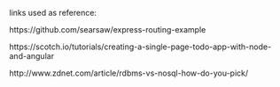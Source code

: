 links used as reference:
<p>https://github.com/searsaw/express-routing-example </p>
<p>https://scotch.io/tutorials/creating-a-single-page-todo-app-with-node-and-angular</p>
<p>http://www.zdnet.com/article/rdbms-vs-nosql-how-do-you-pick/ </p>
